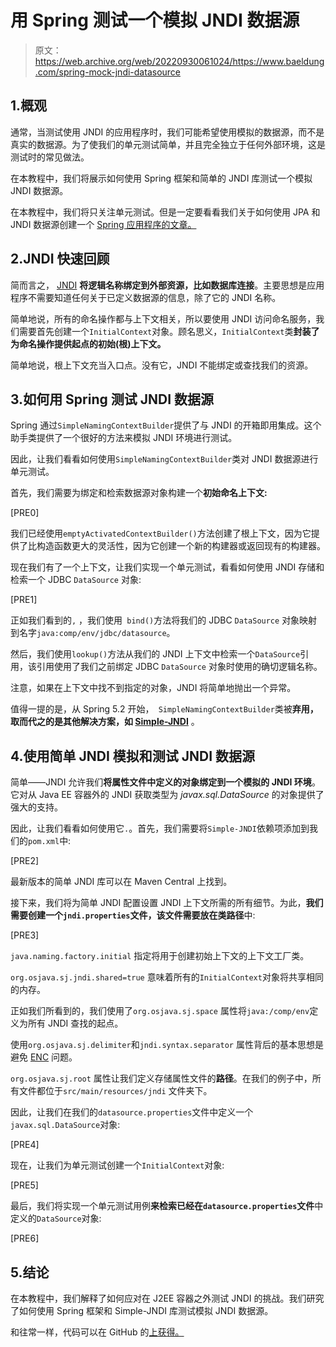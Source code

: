 # 用 Spring 测试一个模拟 JNDI 数据源

> 原文：<https://web.archive.org/web/20220930061024/https://www.baeldung.com/spring-mock-jndi-datasource>

## 1.概观

通常，当测试使用 JNDI 的应用程序时，我们可能希望使用模拟的数据源，而不是真实的数据源。为了使我们的单元测试简单，并且完全独立于任何外部环境，这是测试时的常见做法。

在本教程中，我们将展示如何使用 Spring 框架和简单的 JNDI 库测试一个模拟 JNDI 数据源。

在本教程中，我们将只关注单元测试。但是一定要看看我们关于如何使用 JPA 和 JNDI 数据源创建一个 [Spring 应用程序的文章。](/web/20220630005731/https://www.baeldung.com/spring-persistence-jpa-jndi-datasource)

## 2.JNDI 快速回顾

简而言之， [JNDI](/web/20220630005731/https://www.baeldung.com/jndi) **将逻辑名称绑定到外部资源，比如数据库连接**。主要思想是应用程序不需要知道任何关于已定义数据源的信息，除了它的 JNDI 名称。

简单地说，所有的命名操作都与上下文相关，所以要使用 JNDI 访问命名服务，我们需要首先创建一个`InitialContext`对象。顾名思义，`InitialContext`类**封装了为命名操作提供起点的初始(根)上下文。**

简单地说，根上下文充当入口点。没有它，JNDI 不能绑定或查找我们的资源。

## 3.如何用 Spring 测试 JNDI 数据源

Spring 通过`SimpleNamingContextBuilder`提供了与 JNDI 的开箱即用集成。这个助手类提供了一个很好的方法来模拟 JNDI 环境进行测试。

因此，让我们看看如何使用`SimpleNamingContextBuilder`类对 JNDI 数据源进行单元测试。

首先，我们需要为绑定和检索数据源对象构建一个**初始命名上下文:**

[PRE0]

我们已经使用`emptyActivatedContextBuilder()`方法创建了根上下文，因为它提供了比构造函数更大的灵活性，因为它创建一个新的构建器或返回现有的构建器。

现在我们有了一个上下文，让我们实现一个单元测试，看看如何使用 JNDI 存储和检索一个 JDBC `DataSource` 对象:

[PRE1]

正如我们看到的`,` ，我们使用` bind()`方法将我们的 JDBC `DataSource` 对象映射到名字`java:comp/env/jdbc/datasource`。

然后，我们使用`lookup()`方法从我们的 JNDI 上下文中检索一个`DataSource`引用，该引用使用了我们之前绑定 JDBC `DataSource` 对象时使用的确切逻辑名称。

注意，如果在上下文中找不到指定的对象，JNDI 将简单地抛出一个异常。

值得一提的是，从 Spring 5.2 开始，` SimpleNamingContextBuilder`类被**弃用，取而代之的是其他解决方案，如 [Simple-JNDI](https://web.archive.org/web/20220630005731/https://github.com/h-thurow/Simple-JNDI)** 。

## 4.使用简单 JNDI 模拟和测试 JNDI 数据源

简单——JNDI 允许我们**将属性文件中定义的对象绑定到一个模拟的 JNDI 环境**。它对从 Java EE 容器外的 JNDI 获取类型为 *javax.sql.DataSource* 的对象提供了强大的支持。

因此，让我们看看如何使用它`.`。首先，我们需要将`Simple-JNDI`依赖项添加到我们的`pom.xml`中:

[PRE2]

最新版本的简单 JNDI 库可以在 Maven Central 上找到。

接下来，我们将为简单 JNDI 配置设置 JNDI 上下文所需的所有细节。为此，**我们需要创建一个`jndi.properties`文件，该文件需要放在类路径**中:

[PRE3]

`java.naming.factory.initial` 指定将用于创建初始上下文的上下文工厂类。

`org.osjava.sj.jndi.shared=true` 意味着所有的`InitialContext`对象将共享相同的内存。

正如我们所看到的，我们使用了`org.osjava.sj.space` 属性将`java:/comp/env`定义为所有 JNDI 查找的起点。

使用`org.osjava.sj.delimiter`和`jndi.syntax.separator` 属性背后的基本思想是避免 [ENC](https://web.archive.org/web/20220630005731/https://github.com/h-thurow/Simple-JNDI/issues/1) 问题。

`org.osjava.sj.root` 属性让我们定义存储属性文件的**路径**。在我们的例子中，所有文件都位于`src/main/resources/jndi` 文件夹下。

因此，让我们在我们的`datasource.properties`文件中定义一个`javax.sql.DataSource`对象:

[PRE4]

现在，让我们为单元测试创建一个`InitialContext`对象:

[PRE5]

最后，我们将实现一个单元测试用例**来检索已经在`datasource.properties`文件**中定义的`DataSource`对象:

[PRE6]

## 5.结论

在本教程中，我们解释了如何应对在 J2EE 容器之外测试 JNDI 的挑战。我们研究了如何使用 Spring 框架和 Simple-JNDI 库测试模拟 JNDI 数据源。

和往常一样，代码可以在 GitHub 的[上获得。](https://web.archive.org/web/20220630005731/https://github.com/eugenp/tutorials/tree/master/persistence-modules/spring-persistence-simple)